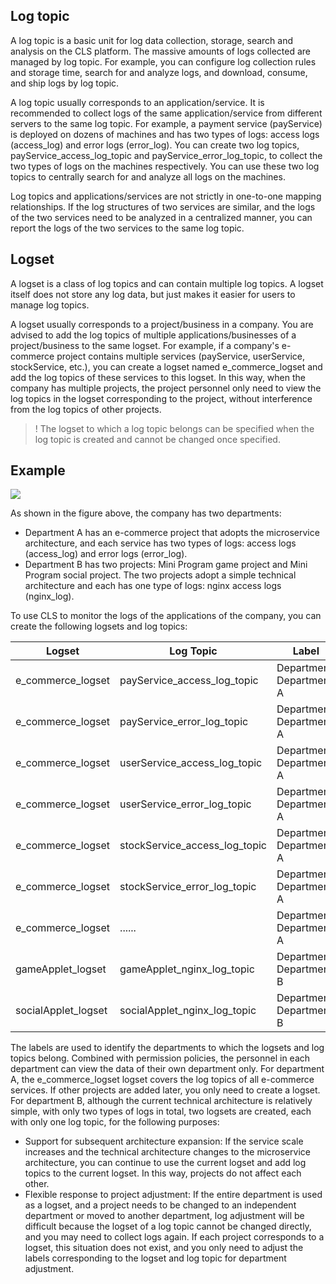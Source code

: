 ## Log topic

A log topic is a basic unit for log data collection, storage, search and analysis on the CLS platform. The massive amounts of logs collected are managed by log topic. For example, you can configure log collection rules and storage time, search for and analyze logs, and download, consume, and ship logs by log topic.

A log topic usually corresponds to an application/service. It is recommended to collect logs of the same application/service from different servers to the same log topic. For example, a payment service (payService) is deployed on dozens of machines and has two types of logs: access logs (access_log) and error logs (error_log). You can create two log topics, payService_access_log_topic and payService_error_log_topic, to collect the two types of logs on the machines respectively. You can use these two log topics to centrally search for and analyze all logs on the machines.

Log topics and applications/services are not strictly in one-to-one mapping relationships. If the log structures of two services are similar, and the logs of the two services need to be analyzed in a centralized manner, you can report the logs of the two services to the same log topic.



## Logset

A logset is a class of log topics and can contain multiple log topics. A logset itself does not store any log data, but just makes it easier for users to manage log topics.

A logset usually corresponds to a project/business in a company. You are advised to add the log topics of multiple applications/businesses of a project/business to the same logset. For example, if a company's e-commerce project contains multiple services (payService, userService, stockService, etc.), you can create a logset named e_commerce_logset and add the log topics of these services to this logset. In this way, when the company has multiple projects, the project personnel only need to view the log topics in the logset corresponding to the project, without interference from the log topics of other projects.

>! The logset to which a log topic belongs can be specified when the log topic is created and cannot be changed once specified.
>

## Example

![](https://qcloudimg.tencent-cloud.cn/raw/b98a2804a2b46eda2d480d0099c205e2.png)

As shown in the figure above, the company has two departments:

- Department A has an e-commerce project that adopts the microservice architecture, and each service has two types of logs: access logs (access_log) and error logs (error_log).
- Department B has two projects: Mini Program game project and Mini Program social project. The two projects adopt a simple technical architecture and each has one type of logs: nginx access logs (nginx_log).

To use CLS to monitor the logs of the applications of the company, you can create the following logsets and log topics:

| Logset              | Log Topic                      | Label       |
| ------------------- | ----------------------------- | ---------- |
| e_commerce_logset   | payService_access_log_topic   | Department: Department A |
| e_commerce_logset   | payService_error_log_topic    | Department: Department A |
| e_commerce_logset   | userService_access_log_topic  | Department: Department A |
| e_commerce_logset   | userService_error_log_topic   | Department: Department A |
| e_commerce_logset   | stockService_access_log_topic | Department: Department A |
| e_commerce_logset   | stockService_error_log_topic  | Department: Department A |
| e_commerce_logset   | ......                        | Department: Department A |
| gameApplet_logset   | gameApplet_nginx_log_topic    | Department: Department B |
| socialApplet_logset | socialApplet_nginx_log_topic  | Department: Department B |

The labels are used to identify the departments to which the logsets and log topics belong. Combined with permission policies, the personnel in each department can view the data of their own department only.
For department A, the e_commerce_logset logset covers the log topics of all e-commerce services. If other projects are added later, you only need to create a logset.
For department B, although the current technical architecture is relatively simple, with only two types of logs in total, two logsets are created, each with only one log topic, for the following purposes:
- Support for subsequent architecture expansion: If the service scale increases and the technical architecture changes to the microservice architecture, you can continue to use the current logset and add log topics to the current logset. In this way, projects do not affect each other.
- Flexible response to project adjustment: If the entire department is used as a logset, and a project needs to be changed to an independent department or moved to another department, log adjustment will be difficult because the logset of a log topic cannot be changed directly, and you may need to collect logs again. If each project corresponds to a logset, this situation does not exist, and you only need to adjust the labels corresponding to the logset and log topic for department adjustment.
